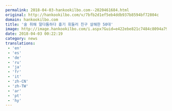 ```yaml
---
permalink: 2018-04-03-hankookilbo.com--2020461684.html
original: http://hankookilbo.com/v/7bfb2d1ef5eb4ddb937b8594bf72804c
domain: hankookilbo.com
title: '술 취해 말다툼하다 흉기 휘둘러 친구 살해한 50대'
image: http://image.hankookilbo.com/i.aspx?Guid=e422ebe821c7484c8094a79071224888&Month=201712&size=980
date: 2018-04-03 00:22:19
category: news
translations: 
 - 'en'
 - 'es'
 - 'de'
 - 'ru'
 - 'ja'
 - 'fr'
 - 'it'
 - 'zh-CN'
 - 'zh-TW'
 - 'ar'
 - 'pt'
 - 'hy'
---
```


